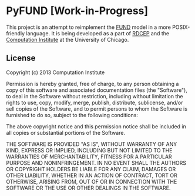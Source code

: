 PyFUND [Work-in-Progress]
====

This project is an attempt to reimplement the [FUND](http://www.fund-model.org) model in a more POSIX-friendly language. It is being developed as a part of [RDCEP](http://www.rdcep.org) and the [Computation Institute](http://ci.uchicago.edu) at the University of Chicago.

License
---
Copyright (c) 2013 Computation Institute

Permission is hereby granted, free of charge, to any person obtaining a copy of this software and associated documentation files (the "Software"), to deal in the Software without restriction, including without limitation the rights to use, copy, modify, merge, publish, distribute, sublicense, and/or sell copies of the Software, and to permit persons to whom the Software is furnished to do so, subject to the following conditions:

The above copyright notice and this permission notice shall be included in all copies or substantial portions of the Software.

THE SOFTWARE IS PROVIDED "AS IS", WITHOUT WARRANTY OF ANY KIND, EXPRESS OR IMPLIED, INCLUDING BUT NOT LIMITED TO THE WARRANTIES OF MERCHANTABILITY, FITNESS FOR A PARTICULAR PURPOSE AND NONINFRINGEMENT. IN NO EVENT SHALL THE AUTHORS OR COPYRIGHT HOLDERS BE LIABLE FOR ANY CLAIM, DAMAGES OR OTHER LIABILITY, WHETHER IN AN ACTION OF CONTRACT, TORT OR OTHERWISE, ARISING FROM, OUT OF OR IN CONNECTION WITH THE SOFTWARE OR THE USE OR OTHER DEALINGS IN THE SOFTWARE.
